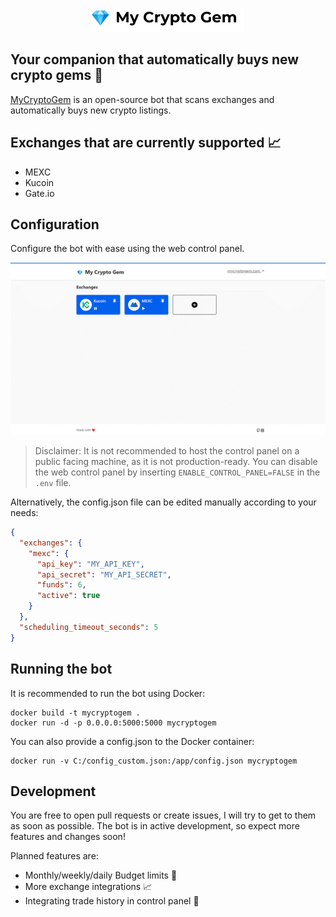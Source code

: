 <p align="center">
  <img alt="My Crypto Gem" src="https://github.com/TimTrademark/cryptogem-bot/raw/main/control_panel/static/images/logo.png">
</p>

## Your companion that automatically buys new crypto gems 💎

<a href="https://www.mycryptogem.com" target="_blank">MyCryptoGem</a> is an open-source bot that scans exchanges and
automatically buys new crypto listings.

## Exchanges that are currently supported 📈

- MEXC
- Kucoin
- Gate.io

## Configuration

Configure the bot with ease using the web control panel.

<p align="center">
  <img alt="My Crypto Gem" src="https://github.com/TimTrademark/cryptogem-bot/raw/main/control_panel/static/images/control_panel_config_preview.png">
</p>

> Disclaimer: It is not recommended to host the control panel on a public facing machine, as it is not production-ready.
> You can disable the web control panel by inserting `ENABLE_CONTROL_PANEL=FALSE` in the `.env` file.

Alternatively, the config.json file can be edited manually according to your needs:

```json
{
  "exchanges": {
    "mexc": {
      "api_key": "MY_API_KEY",
      "api_secret": "MY_API_SECRET",
      "funds": 6,
      "active": true
    }
  },
  "scheduling_timeout_seconds": 5
}
```

## Running the bot

It is recommended to run the bot using Docker:

```commandline
docker build -t mycryptogem .
docker run -d -p 0.0.0.0:5000:5000 mycryptogem
```

You can also provide a config.json to the Docker container:

```commandline
docker run -v C:/config_custom.json:/app/config.json mycryptogem
```

## Development

You are free to open pull requests or create issues, I will try to get to them as soon as possible. The bot is in active
development, so expect more features and changes soon!

Planned features are:

* Monthly/weekly/daily Budget limits 📅
* More exchange integrations 📈
* Integrating trade history in control panel 📜

